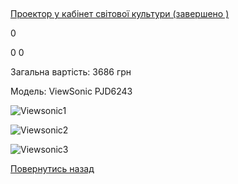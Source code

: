 ## 
[Проектор у кабінет світової культури (завершено )](/info/for-grads/проектор-у-кабінет-світової-культури/)

0

0
0

Загальна вартість: 3686 грн

Модель: ViewSonic PJD6243


![Viewsonic1](/images/blog/проектор-у-кабінет-світової-культури/ViewSonic1.jpg)



![Viewsonic2](/images/blog/проектор-у-кабінет-світової-культури/ViewSonic2.jpg)



![Viewsonic3](/images/blog/проектор-у-кабінет-світової-культури/viewsonic3.jpg)


<!-- <form action="/%D0%B4%D0%BB%D1%8F-%D0%B2%D0%B8%D0%BF%D1%83%D1%81%D0%BA%D0%BD%D0%B8%D0%BA%D1%96%D0%B2/%D0%BF%D1%80%D0%BE%D0%B5%D0%BA%D1%82%D0%BE%D1%80-%D1%83-%D0%BA%D0%B0%D0%B1%D1%96%D0%BD%D0%B5%D1%82-%D1%81%D0%B2%D1%96%D1%82%D0%BE%D0%B2%D0%BE%D1%97-%D0%BA%D1%83%D0%BB%D1%8C%D1%82%D1%83%D1%80%D0%B8" class="donateform" enctype="multipart/form-data" method="post"><input id="Email" name="Email" placeholder="email@domain.com" type="email" value="" /><input id="Name" name="Name" placeholder="Вася Пупкін" type="text" value="" /><input type="number" id="Amount" name="Amount" placeholder="100 UAH" />
<input type="hidden" id="ProjectId" name="ProjectId" value="1184" />
<input type="hidden" id="Subscribe" name="Subscribe" value="fasle" />
<input type="submit" value="Зробити внесок" />
<input name='ufprt' type='hidden' value='3ED6642DF22E3F4166FCC8334B0E74F70FC6E40AD7126E15B12E6A85BC1F25C7307BCE13FF90AC9B65790345781C637ECBFEE2A668924BBB8C03C22288F7BD39AA7C34570E2659A9AA1430FC2F0BF03825B6C203BA848AB7D58A5F208C16F136EF457F10EC2E972BC5BF095B43FC5B0876B07D2292F0BC9BE2C81C523BA3FD9E1F0F14D869A80B1B2A41FE7133809849' /></form> -->


[Повернутись назад](/info/for-grads/)
